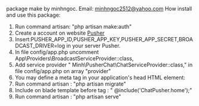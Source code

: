 package make by minhngoc.
Email: minhngoc2512@yahoo.com
How install and use this package:
<ol>
    <li>Run command artisan: "php artisan make:auth"</li>
    <li>Create a account on website <a href="http://pusher.com" >Pusher</a></li>
    <li>Insert:PUSHER_APP_ID,PUSHER_APP_KEY,PUSHER_APP_SECRET,BROADCAST_DRIVER=log in your server Pusher.</li>
    <li>In file config/app.php uncomment  App\Providers\BroadcastServiceProvider::class,</li>
    <li> Add service provider " Minh\PusherChat\ChatServiceProvider::class," in file config/app.php on array "provider"</li>
    <li> You may define a meta tag in your application's head HTML element: <meta name="csrf-token" content="{{ csrf_token() }}"> </li>
    <li> Run command artisan : "php artisan migrate"</li>
    <li> Include on blade template before tag </body>: " @include('ChatPusher.home');"</li>
    <li> Run command artisan : "php artisan serve" </li>
</ol>